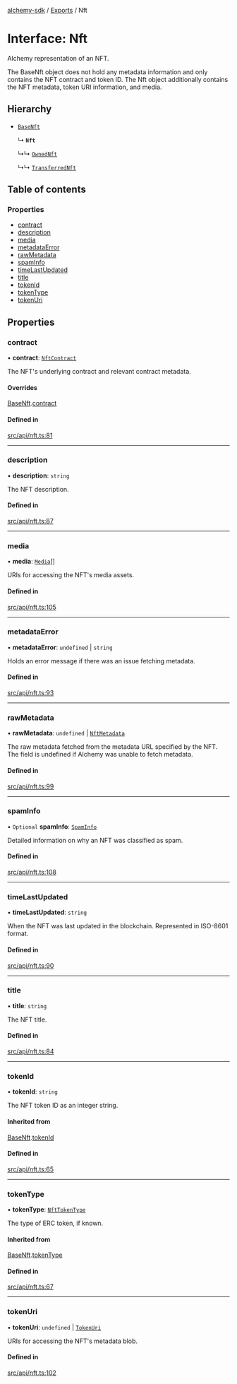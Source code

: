 [alchemy-sdk](../README.md) / [Exports](../modules.md) / Nft

# Interface: Nft

Alchemy representation of an NFT.

The BaseNft object does not hold any metadata information and only contains
the NFT contract and token ID. The Nft object additionally contains the NFT
metadata, token URI information, and media.

## Hierarchy

- [`BaseNft`](BaseNft.md)

  ↳ **`Nft`**

  ↳↳ [`OwnedNft`](OwnedNft.md)

  ↳↳ [`TransferredNft`](TransferredNft.md)

## Table of contents

### Properties

- [contract](Nft.md#contract)
- [description](Nft.md#description)
- [media](Nft.md#media)
- [metadataError](Nft.md#metadataerror)
- [rawMetadata](Nft.md#rawmetadata)
- [spamInfo](Nft.md#spaminfo)
- [timeLastUpdated](Nft.md#timelastupdated)
- [title](Nft.md#title)
- [tokenId](Nft.md#tokenid)
- [tokenType](Nft.md#tokentype)
- [tokenUri](Nft.md#tokenuri)

## Properties

### contract

• **contract**: [`NftContract`](NftContract.md)

The NFT's underlying contract and relevant contract metadata.

#### Overrides

[BaseNft](BaseNft.md).[contract](BaseNft.md#contract)

#### Defined in

[src/api/nft.ts:81](https://github.com/alchemyplatform/alchemy-sdk-js/blob/80b6e91/src/api/nft.ts#L81)

___

### description

• **description**: `string`

The NFT description.

#### Defined in

[src/api/nft.ts:87](https://github.com/alchemyplatform/alchemy-sdk-js/blob/80b6e91/src/api/nft.ts#L87)

___

### media

• **media**: [`Media`](Media.md)[]

URIs for accessing the NFT's media assets.

#### Defined in

[src/api/nft.ts:105](https://github.com/alchemyplatform/alchemy-sdk-js/blob/80b6e91/src/api/nft.ts#L105)

___

### metadataError

• **metadataError**: `undefined` \| `string`

Holds an error message if there was an issue fetching metadata.

#### Defined in

[src/api/nft.ts:93](https://github.com/alchemyplatform/alchemy-sdk-js/blob/80b6e91/src/api/nft.ts#L93)

___

### rawMetadata

• **rawMetadata**: `undefined` \| [`NftMetadata`](NftMetadata.md)

The raw metadata fetched from the metadata URL specified by the NFT. The
field is undefined if Alchemy was unable to fetch metadata.

#### Defined in

[src/api/nft.ts:99](https://github.com/alchemyplatform/alchemy-sdk-js/blob/80b6e91/src/api/nft.ts#L99)

___

### spamInfo

• `Optional` **spamInfo**: [`SpamInfo`](SpamInfo.md)

Detailed information on why an NFT was classified as spam.

#### Defined in

[src/api/nft.ts:108](https://github.com/alchemyplatform/alchemy-sdk-js/blob/80b6e91/src/api/nft.ts#L108)

___

### timeLastUpdated

• **timeLastUpdated**: `string`

When the NFT was last updated in the blockchain. Represented in ISO-8601 format.

#### Defined in

[src/api/nft.ts:90](https://github.com/alchemyplatform/alchemy-sdk-js/blob/80b6e91/src/api/nft.ts#L90)

___

### title

• **title**: `string`

The NFT title.

#### Defined in

[src/api/nft.ts:84](https://github.com/alchemyplatform/alchemy-sdk-js/blob/80b6e91/src/api/nft.ts#L84)

___

### tokenId

• **tokenId**: `string`

The NFT token ID as an integer string.

#### Inherited from

[BaseNft](BaseNft.md).[tokenId](BaseNft.md#tokenid)

#### Defined in

[src/api/nft.ts:65](https://github.com/alchemyplatform/alchemy-sdk-js/blob/80b6e91/src/api/nft.ts#L65)

___

### tokenType

• **tokenType**: [`NftTokenType`](../enums/NftTokenType.md)

The type of ERC token, if known.

#### Inherited from

[BaseNft](BaseNft.md).[tokenType](BaseNft.md#tokentype)

#### Defined in

[src/api/nft.ts:67](https://github.com/alchemyplatform/alchemy-sdk-js/blob/80b6e91/src/api/nft.ts#L67)

___

### tokenUri

• **tokenUri**: `undefined` \| [`TokenUri`](TokenUri.md)

URIs for accessing the NFT's metadata blob.

#### Defined in

[src/api/nft.ts:102](https://github.com/alchemyplatform/alchemy-sdk-js/blob/80b6e91/src/api/nft.ts#L102)
